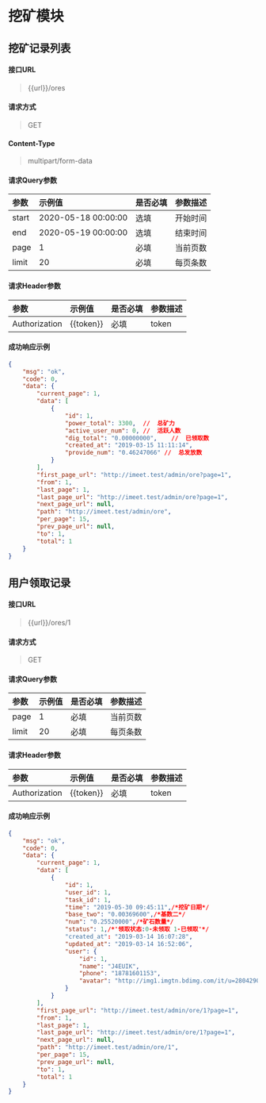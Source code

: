 # 挖矿模块

## 挖矿记录列表

#### 接口URL
> {{url}}/ores

#### 请求方式
> GET

#### Content-Type
> multipart/form-data

#### 请求Query参数

| 参数        | 示例值   | 是否必填   |  参数描述  |
| :--------   | :-----  | :-----  | :----  |
| start     | 2020-05-18 00:00:00 | 选填 | 开始时间 |
| end     | 2020-05-19 00:00:00 | 选填 | 结束时间 |
| page     | 1 | 必填 | 当前页数 |
| limit     | 20 | 必填 | 每页条数 |


#### 请求Header参数

| 参数        | 示例值   | 是否必填   |  参数描述  |
| :--------   | :-----  | :-----  | :----  |
| Authorization     | {{token}} |  必填 | token |


#### 成功响应示例
```json
{
    "msg": "ok",
    "code": 0,
    "data": {
        "current_page": 1,
        "data": [
            {
                "id": 1,
                "power_total": 3300,  //  总矿力
                "active_user_num": 0, //  活跃人数
                "dig_total": "0.00000000",    //  已领取数
                "created_at": "2019-03-15 11:11:14",
                "provide_num": "0.46247066" //  总发放数
            }
        ],
        "first_page_url": "http://imeet.test/admin/ore?page=1",
        "from": 1,
        "last_page": 1,
        "last_page_url": "http://imeet.test/admin/ore?page=1",
        "next_page_url": null,
        "path": "http://imeet.test/admin/ore",
        "per_page": 15,
        "prev_page_url": null,
        "to": 1,
        "total": 1
    }
}
```



## 用户领取记录

#### 接口URL
> {{url}}/ores/1

#### 请求方式
> GET


#### 请求Query参数

| 参数        | 示例值   | 是否必填   |  参数描述  |
| :--------   | :-----  | :-----  | :----  |
| page     | 1 | 必填 | 当前页数 |
| limit     | 20 | 必填 | 每页条数 |


#### 请求Header参数

| 参数        | 示例值   | 是否必填   |  参数描述  |
| :--------   | :-----  | :-----  | :----  |
| Authorization     | {{token}} |  必填 | token |


#### 成功响应示例
```json
{
    "msg": "ok",
    "code": 0,
    "data": {
        "current_page": 1,
        "data": [
            {
                "id": 1,
                "user_id": 1,
                "task_id": 1,
                "time": "2019-05-30 09:45:11",/*挖矿日期*/
                "base_two": "0.00369600",/*基数二*/
                "num": "0.25520000",/*矿石数量*/
                "status": 1,/*'领取状态:0-未领取 1-已领取'*/
                "created_at": "2019-03-14 16:07:28",
                "updated_at": "2019-03-14 16:52:06",
                "user": {
                    "id": 1,
                    "name": "J4EUIK",
                    "phone": "18781601153",
                    "avatar": "http://img1.imgtn.bdimg.com/it/u=2804290436,296747495&fm=26&gp=0.jpg"
                }
            }
        ],
        "first_page_url": "http://imeet.test/admin/ore/1?page=1",
        "from": 1,
        "last_page": 1,
        "last_page_url": "http://imeet.test/admin/ore/1?page=1",
        "next_page_url": null,
        "path": "http://imeet.test/admin/ore/1",
        "per_page": 15,
        "prev_page_url": null,
        "to": 1,
        "total": 1
    }
}
```